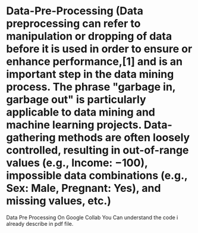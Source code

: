 # Data-Pre-Processing (Data preprocessing can refer to manipulation or dropping of data before it is used in order to ensure or enhance performance,[1] and is an important step in the data mining process. The phrase "garbage in, garbage out" is particularly applicable to data mining and machine learning projects. Data-gathering methods are often loosely controlled, resulting in out-of-range values (e.g., Income: −100), impossible data combinations (e.g., Sex: Male, Pregnant: Yes), and missing values, etc.)
Data Pre Processing On Google Collab 
You Can understand the code i already describe in pdf file.
